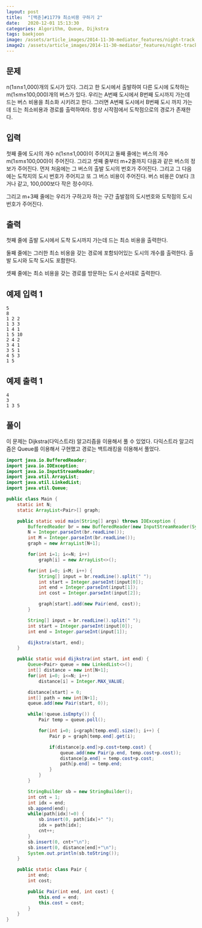 ```yaml
---
layout: post
title:  "[백준]#11779 최소비용 구하기 2"
date:   2020-12-01 15:13:30
categories: Algorithm, Queue, Dijkstra
tags: baekjoon
image: /assets/article_images/2014-11-30-mediator_features/night-track.JPG
image2: /assets/article_images/2014-11-30-mediator_features/night-track-mobile.JPG
---
```


문제
--------------------

n(1≤n≤1,000)개의 도시가 있다. 그리고 한 도시에서 출발하여 다른 도시에 도착하는 m(1≤m≤100,000)개의 버스가 있다. 우리는 A번째 도시에서 B번째 도시까지 가는데 드는 버스 비용을 최소화 시키려고 한다. 그러면 A번째 도시에서 B번째 도시 까지 가는데 드는 최소비용과 경로를 출력하여라. 항상 시작점에서 도착점으로의 경로가 존재한다.

입력
---------------------------

첫째 줄에 도시의 개수 n(1≤n≤1,000)이 주어지고 둘째 줄에는 버스의 개수 m(1≤m≤100,000)이 주어진다. 그리고 셋째 줄부터 m+2줄까지 다음과 같은 버스의 정보가 주어진다. 먼저 처음에는 그 버스의 출발 도시의 번호가 주어진다. 그리고 그 다음에는 도착지의 도시 번호가 주어지고 또 그 버스 비용이 주어진다. 버스 비용은 0보다 크거나 같고, 100,000보다 작은 정수이다.

그리고 m+3째 줄에는 우리가 구하고자 하는 구간 출발점의 도시번호와 도착점의 도시번호가 주어진다.

출력
----------------

첫째 줄에 출발 도시에서 도착 도시까지 가는데 드는 최소 비용을 출력한다.

둘째 줄에는 그러한 최소 비용을 갖는 경로에 포함되어있는 도시의 개수를 출력한다. 출발 도시와 도착 도시도 포함한다.

셋째 줄에는 최소 비용을 갖는 경로를 방문하는 도시 순서대로 출력한다.

예제 입력 1 
----------------------

```
5
8
1 2 2
1 3 3
1 4 1
1 5 10
2 4 2
3 4 1
3 5 1
4 5 3
1 5
```

예제 출력 1 
------------------------

```
4
3
1 3 5
```

풀이
--------------------------

이 문제는 Dijkstra(다익스트라) 알고리즘을 이용해서 풀 수 있었다. 다익스트라 알고리즘은 Queue를 이용해서 구현했고 경로는 백트래킹을 이용해서 풀었다.

```java
import java.io.BufferedReader;
import java.io.IOException;
import java.io.InputStreamReader;
import java.util.ArrayList;
import java.util.LinkedList;
import java.util.Queue;

public class Main {
    static int N;
    static ArrayList<Pair>[] graph;

    public static void main(String[] args) throws IOException {
        BufferedReader br = new BufferedReader(new InputStreamReader(System.in));
        N = Integer.parseInt(br.readLine());
        int M = Integer.parseInt(br.readLine());
        graph = new ArrayList[N+1];

        for(int i=1; i<=N; i++)
            graph[i] = new ArrayList<>();

        for(int i=0; i<M; i++) {
            String[] input = br.readLine().split(" ");
            int start = Integer.parseInt(input[0]);
            int end = Integer.parseInt(input[1]);
            int cost = Integer.parseInt(input[2]);

            graph[start].add(new Pair(end, cost));
        }

        String[] input = br.readLine().split(" ");
        int start = Integer.parseInt(input[0]);
        int end = Integer.parseInt(input[1]);

        dijkstra(start, end);
    }

    public static void dijkstra(int start, int end) {
        Queue<Pair> queue = new LinkedList<>();
        int[] distance = new int[N+1];
        for(int i=0; i<=N; i++)
            distance[i] = Integer.MAX_VALUE;

        distance[start] = 0;
        int[] path = new int[N+1];
        queue.add(new Pair(start, 0));

        while(!queue.isEmpty()) {
            Pair temp = queue.poll();

            for(int i=0; i<graph[temp.end].size(); i++) {
                Pair p = graph[temp.end].get(i);

                if(distance[p.end]>p.cost+temp.cost) {
                    queue.add(new Pair(p.end, temp.cost+p.cost));
                    distance[p.end] = temp.cost+p.cost;
                    path[p.end] = temp.end;
                }
            }
        }

        StringBuilder sb = new StringBuilder();
        int cnt = 1;
        int idx = end;
        sb.append(end);
        while(path[idx]!=0) {
            sb.insert(0, path[idx]+" ");
            idx = path[idx];
            cnt++;
        }
        sb.insert(0, cnt+"\n");
        sb.insert(0, distance[end]+"\n");
        System.out.println(sb.toString());
    }

    public static class Pair {
        int end;
        int cost;

        public Pair(int end, int cost) {
            this.end = end;
            this.cost = cost;
        }
    }
}
```
